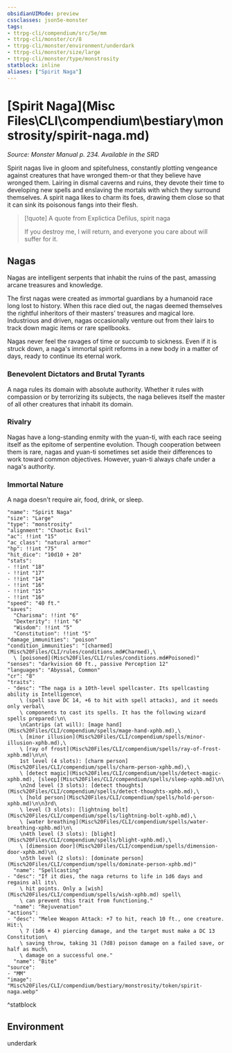 ```yaml
---
obsidianUIMode: preview
cssclasses: json5e-monster
tags:
- ttrpg-cli/compendium/src/5e/mm
- ttrpg-cli/monster/cr/8
- ttrpg-cli/monster/environment/underdark
- ttrpg-cli/monster/size/large
- ttrpg-cli/monster/type/monstrosity
statblock: inline
aliases: ["Spirit Naga"]
---
```

# [Spirit Naga](Misc Files\CLI\compendium\bestiary\monstrosity/spirit-naga.md)
*Source: Monster Manual p. 234. Available in the <span title='Systems Reference Document (5.1)'>SRD</span>*  

Spirit nagas live in gloom and spitefulness, constantly plotting vengeance against creatures that have wronged them-or that they believe have wronged them. Lairing in dismal caverns and ruins, they devote their time to developing new spells and enslaving the mortals with which they surround themselves. A spirit naga likes to charm its foes, drawing them close so that it can sink its poisonous fangs into their flesh.

> [!quote] A quote from Explictica Defilus, spirit naga  
> 
> If you destroy me, I will return, and everyone you care about will suffer for it.

## Nagas

Nagas are intelligent serpents that inhabit the ruins of the past, amassing arcane treasures and knowledge.

The first nagas were created as immortal guardians by a humanoid race long lost to history. When this race died out, the nagas deemed themselves the rightful inheritors of their masters' treasures and magical lore. Industrious and driven, nagas occasionally venture out from their lairs to track down magic items or rare spellbooks.

Nagas never feel the ravages of time or succumb to sickness. Even if it is struck down, a naga's immortal spirit reforms in a new body in a matter of days, ready to continue its eternal work.

### Benevolent Dictators and Brutal Tyrants

A naga rules its domain with absolute authority. Whether it rules with compassion or by terrorizing its subjects, the naga believes itself the master of all other creatures that inhabit its domain.

### Rivalry

Nagas have a long-standing enmity with the yuan-ti, with each race seeing itself as the epitome of serpentine evolution. Though cooperation between them is rare, nagas and yuan-ti sometimes set aside their differences to work toward common objectives. However, yuan-ti always chafe under a naga's authority.

### Immortal Nature

A naga doesn't require air, food, drink, or sleep.

```statblock
"name": "Spirit Naga"
"size": "Large"
"type": "monstrosity"
"alignment": "Chaotic Evil"
"ac": !!int "15"
"ac_class": "natural armor"
"hp": !!int "75"
"hit_dice": "10d10 + 20"
"stats":
- !!int "18"
- !!int "17"
- !!int "14"
- !!int "16"
- !!int "15"
- !!int "16"
"speed": "40 ft."
"saves":
  "Charisma": !!int "6"
  "Dexterity": !!int "6"
  "Wisdom": !!int "5"
  "Constitution": !!int "5"
"damage_immunities": "poison"
"condition_immunities": "[charmed](Misc%20Files/CLI/rules/conditions.md#Charmed),\
  \ [poisoned](Misc%20Files/CLI/rules/conditions.md#Poisoned)"
"senses": "darkvision 60 ft., passive Perception 12"
"languages": "Abyssal, Common"
"cr": "8"
"traits":
- "desc": "The naga is a 10th-level spellcaster. Its spellcasting ability is Intelligence\
    \ (spell save DC 14, +6 to hit with spell attacks), and it needs only verbal\
    \ components to cast its spells. It has the following wizard spells prepared:\n\
    \nCantrips (at will): [mage hand](Misc%20Files/CLI/compendium/spells/mage-hand-xphb.md),\
    \ [minor illusion](Misc%20Files/CLI/compendium/spells/minor-illusion-xphb.md),\
    \ [ray of frost](Misc%20Files/CLI/compendium/spells/ray-of-frost-xphb.md)\n\n\
    1st level (4 slots): [charm person](Misc%20Files/CLI/compendium/spells/charm-person-xphb.md),\
    \ [detect magic](Misc%20Files/CLI/compendium/spells/detect-magic-xphb.md), [sleep](Misc%20Files/CLI/compendium/spells/sleep-xphb.md)\n\
    \n2nd level (3 slots): [detect thoughts](Misc%20Files/CLI/compendium/spells/detect-thoughts-xphb.md),\
    \ [hold person](Misc%20Files/CLI/compendium/spells/hold-person-xphb.md)\n\n3rd\
    \ level (3 slots): [lightning bolt](Misc%20Files/CLI/compendium/spells/lightning-bolt-xphb.md),\
    \ [water breathing](Misc%20Files/CLI/compendium/spells/water-breathing-xphb.md)\n\
    \n4th level (3 slots): [blight](Misc%20Files/CLI/compendium/spells/blight-xphb.md),\
    \ [dimension door](Misc%20Files/CLI/compendium/spells/dimension-door-xphb.md)\n\
    \n5th level (2 slots): [dominate person](Misc%20Files/CLI/compendium/spells/dominate-person-xphb.md)"
  "name": "Spellcasting"
- "desc": "If it dies, the naga returns to life in 1d6 days and regains all its\
    \ hit points. Only a [wish](Misc%20Files/CLI/compendium/spells/wish-xphb.md) spell\
    \ can prevent this trait from functioning."
  "name": "Rejuvenation"
"actions":
- "desc": "Melee Weapon Attack: +7 to hit, reach 10 ft., one creature. Hit:\
    \ 7 (1d6 + 4) piercing damage, and the target must make a DC 13 Constitution\
    \ saving throw, taking 31 (7d8) poison damage on a failed save, or half as much\
    \ damage on a successful one."
  "name": "Bite"
"source":
- "MM"
"image": "Misc%20Files/CLI/compendium/bestiary/monstrosity/token/spirit-naga.webp"
```
^statblock

## Environment

underdark